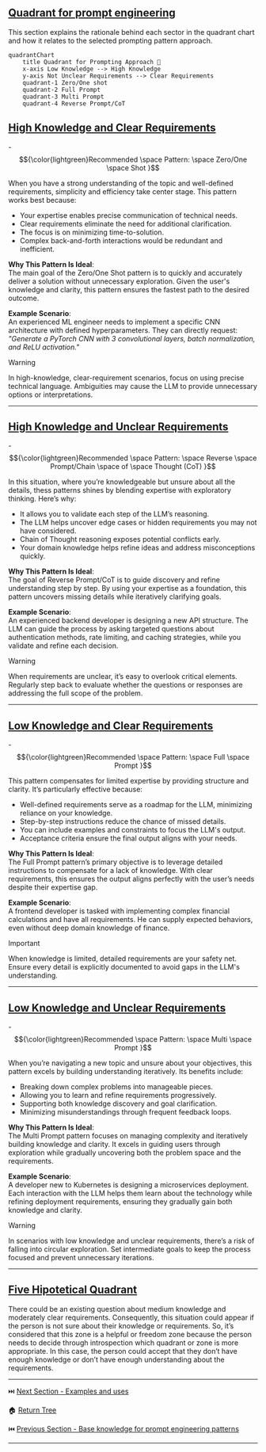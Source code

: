 ## [Quadrant for prompt engineering]()

This section explains the rationale behind each sector in the quadrant chart and how it relates to the selected prompting pattern approach.  

```mermaid
quadrantChart
    title Quadrant for Prompting Approach 🤖
    x-axis Low Knowledge --> High Knowledge
    y-axis Not Unclear Requirements --> Clear Requirements
    quadrant-1 Zero/One shot 
    quadrant-2 Full Prompt 
    quadrant-3 Multi Prompt
    quadrant-4 Reverse Prompt/CoT 
```
## [High Knowledge and Clear Requirements]() 

\-  $${\color{lightgreen}Recommended \space Pattern:  \space Zero/One  \space Shot }$$  


When you have a strong understanding of the topic and well-defined requirements, simplicity and efficiency take center stage. This pattern works best because:  
- Your expertise enables precise communication of technical needs.  
- Clear requirements eliminate the need for additional clarification.  
- The focus is on minimizing time-to-solution.  
- Complex back-and-forth interactions would be redundant and inefficient.  

**Why This Pattern Is Ideal**:  
The main goal of the Zero/One Shot pattern is to quickly and accurately deliver a solution without unnecessary exploration. Given the user's knowledge and clarity, this pattern ensures the fastest path to the desired outcome.  

**Example Scenario**:  
An experienced ML engineer needs to implement a specific CNN architecture with defined hyperparameters. They can directly request:  
*"Generate a PyTorch CNN with 3 convolutional layers, batch normalization, and ReLU activation."*  

> [!WARNING]  
> In high-knowledge, clear-requirement scenarios, focus on using precise technical language. Ambiguities may cause the LLM to provide unnecessary options or interpretations.  

---

## [High Knowledge and Unclear Requirements]()  

\-  $${\color{lightgreen}Recommended \space Pattern:  \space Reverse  \space Prompt/Chain \space of \space Thought (CoT) }$$  


In this situation, where you’re knowledgeable but unsure about all the details, thess patterns shines by blending expertise with exploratory thinking. Here’s why:  
- It allows you to validate each step of the LLM’s reasoning.  
- The LLM helps uncover edge cases or hidden requirements you may not have considered.  
- Chain of Thought reasoning exposes potential conflicts early.  
- Your domain knowledge helps refine ideas and address misconceptions quickly.  

**Why This Pattern Is Ideal**:  
The goal of Reverse Prompt/CoT is to guide discovery and refine understanding step by step. By using your expertise as a foundation, this pattern uncovers missing details while iteratively clarifying goals.  

**Example Scenario**:  
An experienced backend developer is designing a new API structure. The LLM can guide the process by asking targeted questions about authentication methods, rate limiting, and caching strategies, while you validate and refine each decision.  

> [!WARNING]  
> When requirements are unclear, it’s easy to overlook critical elements. Regularly step back to evaluate whether the questions or responses are addressing the full scope of the problem.  

---

## [Low Knowledge and Clear Requirements]()  

\-  $${\color{lightgreen}Recommended \space Pattern:  \space Full \space Prompt }$$  

This pattern compensates for limited expertise by providing structure and clarity. It’s particularly effective because:  
- Well-defined requirements serve as a roadmap for the LLM, minimizing reliance on your knowledge.  
- Step-by-step instructions reduce the chance of missed details.  
- You can include examples and constraints to focus the LLM's output.  
- Acceptance criteria ensure the final output aligns with your needs.  

**Why This Pattern Is Ideal**:  
The Full Prompt pattern’s primary objective is to leverage detailed instructions to compensate for a lack of knowledge. With clear requirements, this ensures the output aligns perfectly with the user’s needs despite their expertise gap.  

**Example Scenario**:  
A frontend developer is tasked with implementing complex financial calculations and have all requirements. He can supply expected behaviors, even without deep domain knowledge of finance.

> [!IMPORTANT]  
> When knowledge is limited, detailed requirements are your safety net. Ensure every detail is explicitly documented to avoid gaps in the LLM's understanding.  

---

## [Low Knowledge and Unclear Requirements]()  

\-  $${\color{lightgreen}Recommended \space Pattern:  \space Multi \space Prompt }$$  


When you’re navigating a new topic and unsure about your objectives, this pattern excels by building understanding iteratively. Its benefits include:  
- Breaking down complex problems into manageable pieces.  
- Allowing you to learn and refine requirements progressively.  
- Supporting both knowledge discovery and goal clarification.  
- Minimizing misunderstandings through frequent feedback loops.  

**Why This Pattern Is Ideal**:  
The Multi Prompt pattern focuses on managing complexity and iteratively building knowledge and clarity. It excels in guiding users through exploration while gradually uncovering both the problem space and the requirements.  

**Example Scenario**:  
A developer new to Kubernetes is designing a microservices deployment. Each interaction with the LLM helps them learn about the technology while refining deployment requirements, ensuring they gradually gain both knowledge and clarity.  

> [!WARNING]  
> In scenarios with low knowledge and unclear requirements, there’s a risk of falling into circular exploration. Set intermediate goals to keep the process focused and prevent unnecessary iterations.  


--- 
## [Five Hipotetical Quadrant]() 

There could be an existing question about medium knowledge and moderately clear requirements. Consequently, this situation could appear if the person is not sure about their knowledge or requirements. So, it’s considered that this zone is a helpful or freedom zone because the person needs to decide through introspection which quadrant or zone is more appropriate. In this case, the person could accept that they don’t have enough knowledge or don’t have enough understanding about the requirements.

---

⏭️ [Next Section - Examples and uses](https://github.com/ovas04/quadrant-dev-prompt-engineering/blob/main/docs/examples_ep.md#examples-and-uses)

🏠 [Return Tree](https://github.com/ovas04/quadrant-dev-prompt-engineering#prompt-engineering-practical-approach)

⏮️ [Previous Section - Base knowledge for prompt engineering patterns](https://github.com/ovas04/quadrant-dev-prompt-engineering/blob/main/docs/base_knowledge_pe.md#base-knowledge-for-prompt-engineering-patterns)

---
